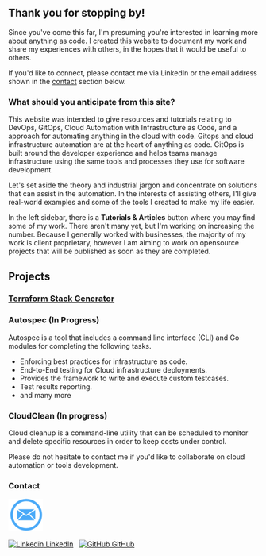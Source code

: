 ## Thank you for stopping by!

Since you've come this far, I'm presuming you're interested in learning more about anything as code. I created this website to document my work and share my experiences with others, in the hopes that it would be useful to others.

If you'd like to connect, please contact me via LinkedIn or the email address shown in the [contact](#Contact) section below.

### What should you anticipate from this site?
This website was intended to give resources and tutorials relating to DevOps, GitOps, Cloud Automation with Infrastructure as Code, and a approach for automating anything in the cloud with code.
Gitops and cloud infrastructure automation are at the heart of anything as code.
GitOps is built around the developer experience and helps teams manage infrastructure using the same tools and processes they use for software development.

Let's set aside the theory and industrial jargon and concentrate on solutions that can assist in the automation. In the interests of assisting others, I'll give real-world examples and some of the tools I created to make my life easier.

In the left sidebar, there is a **Tutorials & Articles** button where you may find some of my work. There aren't many yet, but I'm working on increasing the number. Because I generally worked with businesses, the majority of my work is client proprietary, however I am aiming to work on opensource projects that will be published as soon as they are completed.


## Projects

### [Terraform Stack Generator](./terraform-stack-generator.html)

### Autospec (In Progress)

Autospec is a tool that includes a command line interface (CLI) and Go modules for completing the following tasks.

- Enforcing best practices for infrastructure as code.
- End-to-End testing for Cloud infrastructure deployments.
- Provides the framework to write and execute custom testcases.
- Test results reporting.
- and many more

### CloudClean (In progress)
Cloud cleanup is a command-line utility that can be scheduled to monitor and delete specific resources in order to keep costs under control.



Please do not hesitate to contact me if you'd like to collaborate on cloud automation or tools development.

### Contact

<a href="mailto:sumit.singh@anythingascode.com?subject=[Subejct Here]%20Source%20Anything%20as%20Code">
<img src="./images/email.png" alt="drawing" width="70"/>
</a>

[![Linkedin](https://i.stack.imgur.com/gVE0j.png) LinkedIn](https://www.linkedin.com/in/sumit-singh-90116261/)
&nbsp;
[![GitHub](https://i.stack.imgur.com/tskMh.png) GitHub](https://github.com/anythingascode)
